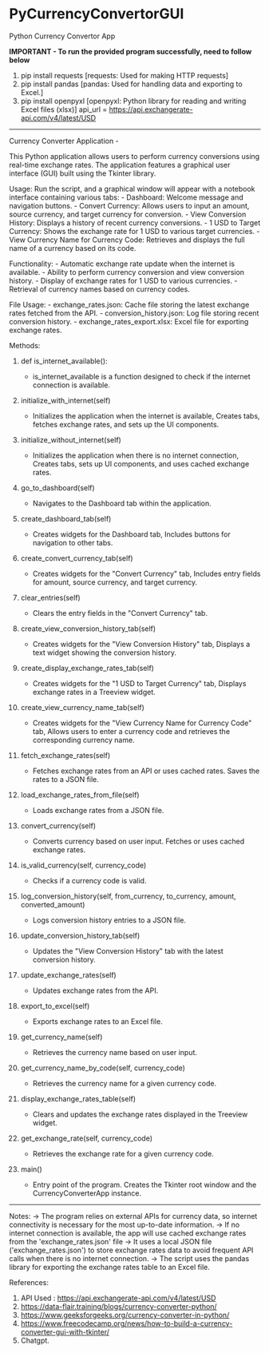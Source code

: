 # PyCurrencyConvertorGUI
Python Currency Convertor App

**IMPORTANT - To run the provided program successfully, need to follow below**

1. pip install requests [requests: Used for making HTTP requests]
2. pip install pandas   [pandas: Used for handling data and exporting to Excel.]
3. pip install openpyxl [openpyxl: Python library for reading and writing Excel files (xlsx)]
api_url = https://api.exchangerate-api.com/v4/latest/USD
---------------------------------------------------------------------------------------------------------------------------------
Currency Converter Application - 

This Python application allows users to perform currency conversions using real-time exchange rates. The application
features a graphical user interface (GUI) built using the Tkinter library.

Usage:
    Run the script, and a graphical window will appear with a notebook interface containing various tabs:
    - Dashboard: Welcome message and navigation buttons.
    - Convert Currency: Allows users to input an amount, source currency, and target currency for conversion.
    - View Conversion History: Displays a history of recent currency conversions.
    - 1 USD to Target Currency: Shows the exchange rate for 1 USD to various target currencies.
    - View Currency Name for Currency Code: Retrieves and displays the full name of a currency based on its code.

Functionality:
    - Automatic exchange rate update when the internet is available.
    - Ability to perform currency conversion and view conversion history.
    - Display of exchange rates for 1 USD to various currencies.
    - Retrieval of currency names based on currency codes.

File Usage:
    - exchange_rates.json: Cache file storing the latest exchange rates fetched from the API.
    - conversion_history.json: Log file storing recent conversion history.
    - exchange_rates_export.xlsx: Excel file for exporting exchange rates.

Methods:

1.	def is_internet_available():
    - is_internet_available is a function designed to check if the internet connection is available.

2.	initialize_with_internet(self)
    - Initializes the application when the internet is available, Creates tabs, fetches exchange rates, and sets up the UI components.

3.	initialize_without_internet(self)
    - Initializes the application when there is no internet connection, Creates tabs, sets up UI components, and uses cached exchange rates.

4.	go_to_dashboard(self)
    - Navigates to the Dashboard tab within the application.

5.	create_dashboard_tab(self)
    - Creates widgets for the Dashboard tab, Includes buttons for navigation to other tabs.

6.	create_convert_currency_tab(self)
    - Creates widgets for the "Convert Currency" tab, Includes entry fields for amount, source currency, and target currency.

7.	clear_entries(self)
    - Clears the entry fields in the "Convert Currency" tab.

8.	create_view_conversion_history_tab(self)
    - Creates widgets for the "View Conversion History" tab, Displays a text widget showing the conversion history.

9.	create_display_exchange_rates_tab(self)
    - Creates widgets for the "1 USD to Target Currency" tab, Displays exchange rates in a Treeview widget.

10.	create_view_currency_name_tab(self)
    - Creates widgets for the "View Currency Name for Currency Code" tab, Allows users to enter a currency code and retrieves the corresponding currency name.

11.	fetch_exchange_rates(self)
    - Fetches exchange rates from an API or uses cached rates. Saves the rates to a JSON file.

12.	load_exchange_rates_from_file(self)
    - Loads exchange rates from a JSON file.

13.	convert_currency(self)
    - Converts currency based on user input. Fetches or uses cached exchange rates.

14.	is_valid_currency(self, currency_code)
    - Checks if a currency code is valid.

15.	log_conversion_history(self, from_currency, to_currency, amount, converted_amount)
    - Logs conversion history entries to a JSON file.

16.	update_conversion_history_tab(self)
    - Updates the "View Conversion History" tab with the latest conversion history.

17.	update_exchange_rates(self)
    - Updates exchange rates from the API.

18.	export_to_excel(self)
    - Exports exchange rates to an Excel file.

19.	get_currency_name(self)
    - Retrieves the currency name based on user input.

20.	get_currency_name_by_code(self, currency_code)
    - Retrieves the currency name for a given currency code.

21.	display_exchange_rates_table(self)
    - Clears and updates the exchange rates displayed in the Treeview widget.

22.	get_exchange_rate(self, currency_code)
    - Retrieves the exchange rate for a given currency code.

23.	main()
    - Entry point of the program. Creates the Tkinter root window and the CurrencyConverterApp instance.
---------------------------------------------------------------------------------------------------------------------------------
Notes:
-> The program relies on external APIs for currency data, so internet connectivity is necessary for the most up-to-date information.
-> If no internet connection is available, the app will use cached exchange rates from the 'exchange_rates.json' file
-> It uses a local JSON file ('exchange_rates.json') to store exchange rates data to avoid frequent API calls when there is no internet connection.
-> The script uses the pandas library for exporting the exchange rates table to an Excel file.

References:
1. API Used : https://api.exchangerate-api.com/v4/latest/USD
2. https://data-flair.training/blogs/currency-converter-python/
3. https://www.geeksforgeeks.org/currency-converter-in-python/
4. https://www.freecodecamp.org/news/how-to-build-a-currency-converter-gui-with-tkinter/
5. Chatgpt.
